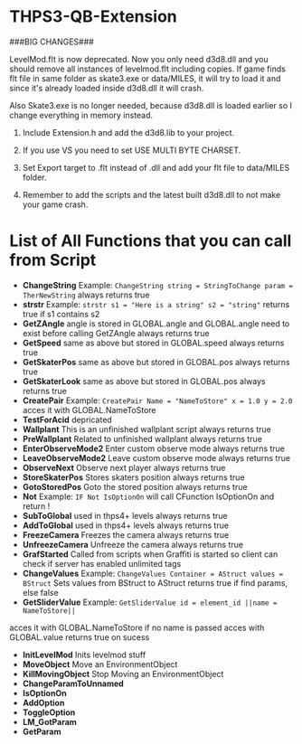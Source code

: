 # THPS3-QB-Extension


###BIG CHANGES###

LevelMod.flt is now deprecated. Now you only need d3d8.dll and you should remove all instances of levelmod.flt including copies. If game finds flt file in same folder as skate3.exe or data/MILES, it will try to load it and since it's already loaded inside d3d8.dll it will crash.

Also Skate3.exe is no longer needed, because d3d8.dll is loaded earlier so I change everything in memory instead.

1. Include Extension.h and add the d3d8.lib to your project.

2. If you use VS you need to set USE MULTI BYTE CHARSET.

3. Set Export target to .flt instead of .dll and add your flt file to data/MILES folder.

4. Remember to add the scripts and the latest built d3d8.dll to not make your game crash.




# List of All Functions that you can call from Script

* **ChangeString** Example: `ChangeString string = StringToChange param = TherNewString` always returns true
*	**strstr** Example: `strstr s1 = "Here is a string" s2 = "string"` returns true if s1 contains s2
*	**GetZAngle** angle is stored in GLOBAL.angle and GLOBAL.angle need to exist before calling GetZAngle always returns true
*	**GetSpeed** same as above but stored in GLOBAL.speed always returns true
* **GetSkaterPos** same as above but stored in GLOBAL.pos always returns true
* **GetSkaterLook** same as above but stored in GLOBAL.pos always returns true
* **CreatePair** Example: `CreatePair Name = "NameToStore" x = 1.0 y = 2.0` acces it with GLOBAL.NameToStore
* **TestForAcid** depricated
*	**Wallplant** This is an unfinished wallplant script always returns true
* **PreWallplant** Related to unfinished wallplant always returns true
* **EnterObserveMode2** Enter custom observe mode always returns true
* **LeaveObserveMode2** Leave custom observe mode always returns true
* **ObserveNext** Observe next player always returns true
* **StoreSkaterPos** Stores skaters position always returns true
* **GotoStoredPos** Goto the stored position always returns true
* **Not** Example: `IF Not IsOptionOn` will call CFunction IsOptionOn and return !
* **SubToGlobal** used in thps4+ levels always returns true
* **AddToGlobal** used in thps4+ levels always returns true
* **FreezeCamera** Freezes the camera always returns true
* **UnfreezeCamera** Unfreeze the camera always returns true
* **GrafStarted** Called from scripts when Graffiti is started so client can check if server has enabled unlimited tags
* **ChangeValues** Example: `ChangeValues Container = AStruct values = BStruct` Sets values from BStruct to AStruct returns true if find params, else false
* **GetSliderValue** Example: `GetSliderValue id = element_id ||name = NameToStore||` 

acces it with GLOBAL.NameToStore if no name is passed acces with GLOBAL.value returns true on sucess
* **InitLevelMod** Inits levelmod stuff
* **MoveObject** Move an EnvironmentObject
* **KillMovingObject** Stop Moving an EnvironmentObject
* **ChangeParamToUnnamed**
* **IsOptionOn**
* **AddOption**
* **ToggleOption**
* **LM_GotParam**
* **GetParam**
